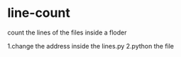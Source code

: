 # line-count
count the lines of the files inside a floder

1.change the address inside the lines.py
2.python the file
